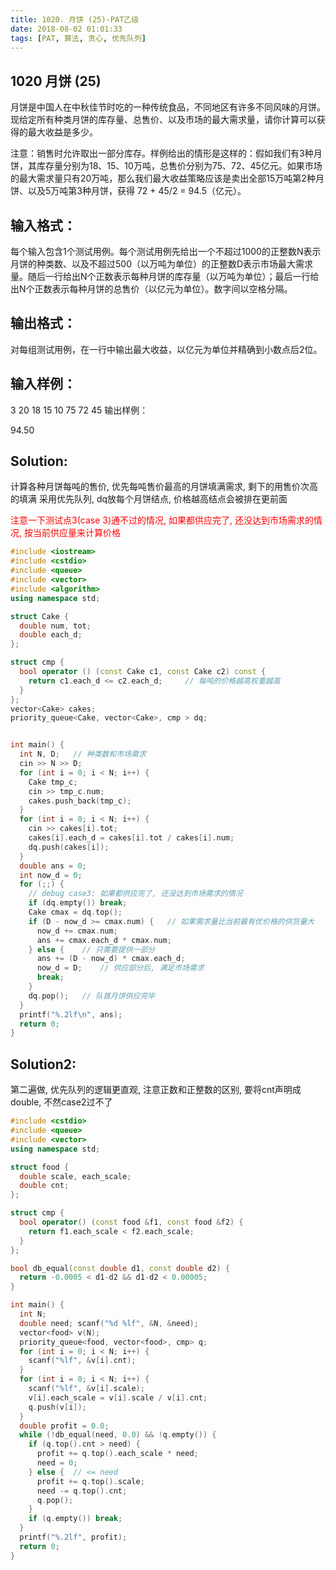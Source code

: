 ```yaml
---
title: 1020. 月饼 (25)-PAT乙级
date: 2018-08-02 01:01:33
tags: [PAT, 算法, 贪心, 优先队列]
---
```


## 1020 月饼 (25)

月饼是中国人在中秋佳节时吃的一种传统食品，不同地区有许多不同风味的月饼。现给定所有种类月饼的库存量、总售价、以及市场的最大需求量，请你计算可以获得的最大收益是多少。

注意：销售时允许取出一部分库存。样例给出的情形是这样的：假如我们有3种月饼，其库存量分别为18、15、10万吨，总售价分别为75、72、45亿元。如果市场的最大需求量只有20万吨，那么我们最大收益策略应该是卖出全部15万吨第2种月饼、以及5万吨第3种月饼，获得 72 + 45/2 = 94.5（亿元）。

## 输入格式：

每个输入包含1个测试用例。每个测试用例先给出一个不超过1000的正整数N表示月饼的种类数、以及不超过500（以万吨为单位）的正整数D表示市场最大需求量。随后一行给出N个正数表示每种月饼的库存量（以万吨为单位）；最后一行给出N个正数表示每种月饼的总售价（以亿元为单位）。数字间以空格分隔。

## 输出格式：

对每组测试用例，在一行中输出最大收益，以亿元为单位并精确到小数点后2位。

## 输入样例：

3 20
18 15 10
75 72 45
输出样例：

94.50

## Solution:
计算各种月饼每吨的售价, 优先每吨售价最高的月饼填满需求, 剩下的用售价次高的填满
采用优先队列, dq放每个月饼结点, 价格越高结点会被排在更前面

<span style="color:red">注意一下测试点3(case 3)通不过的情况, 如果都供应完了, 还没达到市场需求的情况, 按当前供应量来计算价格</span>

```cpp
#include <iostream>
#include <cstdio>
#include <queue>
#include <vector>
#include <algorithm>
using namespace std;

struct Cake {
  double num, tot;
  double each_d;
};

struct cmp {
  bool operator () (const Cake c1, const Cake c2) const {
    return c1.each_d <= c2.each_d;     // 每吨的价格越高权重越高
  }
};
vector<Cake> cakes;
priority_queue<Cake, vector<Cake>, cmp > dq;


int main() {
  int N, D;   // 种类数和市场需求
  cin >> N >> D;
  for (int i = 0; i < N; i++) {
    Cake tmp_c;
    cin >> tmp_c.num;
    cakes.push_back(tmp_c);
  }
  for (int i = 0; i < N; i++) {
    cin >> cakes[i].tot;
    cakes[i].each_d = cakes[i].tot / cakes[i].num;
    dq.push(cakes[i]);
  }
  double ans = 0;
  int now_d = 0;
  for (;;) {
    // debug case3: 如果都供应完了, 还没达到市场需求的情况
    if (dq.empty()) break;
    Cake cmax = dq.top();
    if (D - now_d >= cmax.num) {   // 如果需求量比当前最有优价格的供货量大
      now_d += cmax.num;
      ans += cmax.each_d * cmax.num;
    } else {    // 只需要提供一部分
      ans += (D - now_d) * cmax.each_d;
      now_d = D;    // 供应部分后, 满足市场需求
      break;
    }
    dq.pop();   // 队首月饼供应完毕
  }
  printf("%.2lf\n", ans);
  return 0;
}
```

## Solution2:

第二遍做, 优先队列的逻辑更直观, 注意正数和正整数的区别, 要将cnt声明成double, 不然case2过不了

```cpp
#include <cstdio>
#include <queue>
#include <vector>
using namespace std;

struct food {
  double scale, each_scale;
  double cnt;
};

struct cmp {
  bool operator() (const food &f1, const food &f2) {
    return f1.each_scale < f2.each_scale;
  }
};

bool db_equal(const double d1, const double d2) {
  return -0.0005 < d1-d2 && d1-d2 < 0.00005;
}

int main() {
  int N;
  double need; scanf("%d %lf", &N, &need);
  vector<food> v(N);
  priority_queue<food, vector<food>, cmp> q;
  for (int i = 0; i < N; i++) {
    scanf("%lf", &v[i].cnt);
  }
  for (int i = 0; i < N; i++) {
    scanf("%lf", &v[i].scale);
    v[i].each_scale = v[i].scale / v[i].cnt;
    q.push(v[i]);
  }
  double profit = 0.0;
  while (!db_equal(need, 0.0) && !q.empty()) {
    if (q.top().cnt > need) {
      profit += q.top().each_scale * need;
      need = 0;
    } else {  // <= need
      profit += q.top().scale;
      need -= q.top().cnt;
      q.pop();
    }
    if (q.empty()) break;
  }
  printf("%.2lf", profit);
  return 0;
}
```
